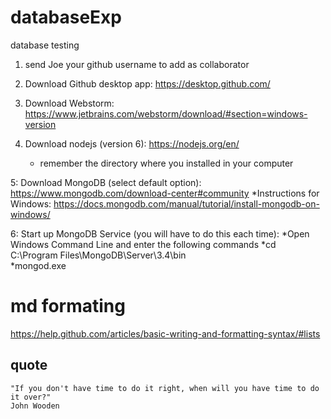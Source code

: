 


# databaseExp
database testing
1. send Joe your github username to add as collaborator

2. Download Github desktop app: https://desktop.github.com/

3. Download Webstorm: https://www.jetbrains.com/webstorm/download/#section=windows-version

4. Download nodejs (version 6): https://nodejs.org/en/
    * remember the directory where you installed in your computer

5: Download MongoDB (select default option): https://www.mongodb.com/download-center#community
  *Instructions for Windows: https://docs.mongodb.com/manual/tutorial/install-mongodb-on-windows/

6: Start up MongoDB Service (you will have to do this each time):
  *Open Windows Command Line and enter the following commands
  *cd C:\Program Files\MongoDB\Server\3.4\bin\
  *mongod.exe

# md formating
https://help.github.com/articles/basic-writing-and-formatting-syntax/#lists


## quote
```
"If you don't have time to do it right, when will you have time to do it over?"
John Wooden
```
